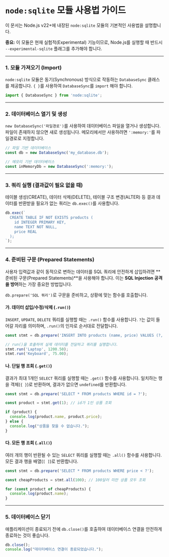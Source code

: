 # `node:sqlite` 모듈 사용법 가이드

이 문서는 Node.js v22+에 내장된 `node:sqlite` 모듈의 기본적인 사용법을 설명합니다.

**중요:** 이 모듈은 현재 실험적(Experimental) 기능이므로, Node.js를 실행할 때 반드시 `--experimental-sqlite` 플래그를 추가해야 합니다.

---

### 1. 모듈 가져오기 (Import)

`node:sqlite` 모듈은 동기(Synchronous) 방식으로 작동하는 `DatabaseSync` 클래스를 제공합니다. `{ }`를 사용하여 `DatabaseSync`를 `import` 해야 합니다.

```javascript
import { DatabaseSync } from 'node:sqlite';
```

---

### 2. 데이터베이스 열기 및 생성

`new DatabaseSync('파일경로')`를 사용하여 데이터베이스 파일을 열거나 생성합니다. 파일이 존재하지 않으면 새로 생성됩니다. 메모리에서만 사용하려면 `':memory:'`를 파일경로로 지정합니다.

```javascript
// 파일 기반 데이터베이스
const db = new DatabaseSync('my_database.db');

// 메모리 기반 데이터베이스
const inMemoryDb = new DatabaseSync(':memory:');
```

---

### 3. 쿼리 실행 (결과값이 필요 없을 때)

테이블 생성(CREATE), 데이터 삭제(DELETE), 테이블 구조 변경(ALTER) 등 결과 데이터를 반환받을 필요가 없는 쿼리는 `db.exec()`를 사용합니다.

```javascript
db.exec(`
  CREATE TABLE IF NOT EXISTS products (
    id INTEGER PRIMARY KEY,
    name TEXT NOT NULL,
    price REAL
  );
`);
```

---

### 4. 준비된 구문 (Prepared Statements)

사용자 입력값과 같이 동적으로 변하는 데이터를 SQL 쿼리에 안전하게 삽입하려면 **준비된 구문(Prepared Statements)**을 사용해야 합니다. 이는 **SQL Injection 공격을 방어**하는 가장 중요한 방법입니다.

`db.prepare('SQL 쿼리')`로 구문을 준비하고, 상황에 맞는 함수를 호출합니다.

#### 가. 데이터 삽입/수정/삭제 (`.run()`)

`INSERT`, `UPDATE`, `DELETE` 쿼리를 실행할 때는 `.run()` 함수를 사용합니다. `?`는 값이 들어갈 자리를 의미하며, `.run()`의 인자로 순서대로 전달합니다.

```javascript
const stmt = db.prepare('INSERT INTO products (name, price) VALUES (?, ?)');

// run()을 호출하여 실제 데이터를 전달하고 쿼리를 실행합니다.
stmt.run('Laptop', 1200.50);
stmt.run('Keyboard', 75.00);
```

#### 나. 단일 행 조회 (`.get()`)

결과가 최대 1개인 `SELECT` 쿼리를 실행할 때는 `.get()` 함수를 사용합니다. 일치하는 행을 객체(`{ }`)로 반환하며, 결과가 없으면 `undefined`를 반환합니다.

```javascript
const stmt = db.prepare('SELECT * FROM products WHERE id = ?');

const product = stmt.get(1); // id가 1인 상품 조회

if (product) {
  console.log(product.name, product.price);
} else {
  console.log("상품을 찾을 수 없습니다.");
}
```

#### 다. 모든 행 조회 (`.all()`)

여러 개의 행이 반환될 수 있는 `SELECT` 쿼리를 실행할 때는 `.all()` 함수를 사용합니다. 모든 결과 행을 배열(`[ ]`)로 반환합니다.

```javascript
const stmt = db.prepare('SELECT * FROM products WHERE price < ?');

const cheapProducts = stmt.all(100); // 100달러 미만 상품 모두 조회

for (const product of cheapProducts) {
  console.log(product.name);
}
```

---

### 5. 데이터베이스 닫기

애플리케이션이 종료되기 전에 `db.close()`를 호출하여 데이터베이스 연결을 안전하게 종료하는 것이 좋습니다.

```javascript
db.close();
console.log("데이터베이스 연결이 종료되었습니다.");
```
